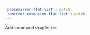 ```yaml
---
'prosemirror-flat-list': patch
'remirror-extension-flat-list': patch
---
```


Add command `wrapInList`
